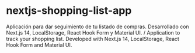 # nextjs-shopping-list-app
Aplicación para dar seguimiento de tu listado de compras. Desarrollado con Next.js 14, LocalStorage, React Hook Form y Material UI. / Application to track your shopping list. Developed with Next.js 14, LocalStorage, React Hook Form and Material UI.
